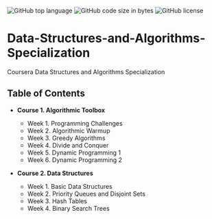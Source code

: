 ![GitHub top language](https://img.shields.io/github/languages/top/vaibhavvikas/coursera-dsa-specialization) 
![GitHub code size in bytes](https://img.shields.io/github/languages/code-size/vaibhavvikas/coursera-dsa-specialization)
![GitHub license](https://img.shields.io/github/license/vaibhavvikas/coursera-dsa-specialization)

# Data-Structures-and-Algorithms-Specialization
Coursera Data Structures and Algorithms Specialization

## Table of Contents

- __Course 1. Algorithmic Toolbox__
    - Week 1. Programming Challenges
    - Week 2. Algorithmic Warmup
    - Week 3. Greedy Algorithms
    - Week 4. Divide and Conquer
    - Week 5. Dynamic Programming 1
    - Week 6. Dynamic Programming 2

- __Course 2. Data Structures__
    - Week 1. Basic Data Structures
    - Week 2. Priority Queues and Disjoint Sets
    - Week 3. Hash Tables
    - Week 4. Binary Search Trees
